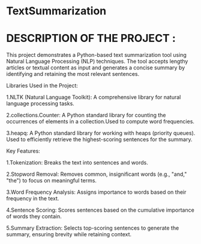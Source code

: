 # TextSummarization

# DESCRIPTION OF THE PROJECT :
This project demonstrates a Python-based text summarization tool using Natural Language Processing (NLP) techniques. The tool accepts lengthy articles or textual content as input and generates a concise summary by identifying and retaining the most relevant sentences.

Libraries Used in the Project:

1.NLTK (Natural Language Toolkit): A comprehensive library for natural language processing tasks.

2.collections.Counter: A Python standard library for counting the occurrences of elements in a collection.Used to compute word frequencies.

3.heapq: A Python standard library for working with heaps (priority queues). Used to efficiently retrieve the highest-scoring sentences for the summary.

Key Features:

1.Tokenization: Breaks the text into sentences and words.

2.Stopword Removal: Removes common, insignificant words (e.g., "and," "the") to focus on meaningful terms.

3.Word Frequency Analysis: Assigns importance to words based on their frequency in the text.

4.Sentence Scoring: Scores sentences based on the cumulative importance of words they contain.

5.Summary Extraction: Selects top-scoring sentences to generate the summary, ensuring brevity while retaining context.


